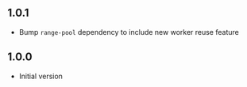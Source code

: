 ## 1.0.1

- Bump `range-pool` dependency to include new worker reuse feature

## 1.0.0

- Initial version
